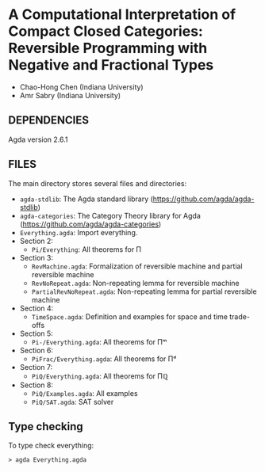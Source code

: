 # A Computational Interpretation of Compact Closed Categories: Reversible Programming with Negative and Fractional Types

* Chao-Hong Chen (Indiana University)
* Amr Sabry (Indiana University)

## DEPENDENCIES
Agda version 2.6.1

## FILES
The main directory stores several files and directories:
  * `agda-stdlib`: The Agda standard library (https://github.com/agda/agda-stdlib)
  * `agda-categories`: The Category Theory library for Agda (https://github.com/agda/agda-categories)
  * `Everything.agda`: Import everything.
  * Section 2:
    * `Pi/Everything`: All theorems for Π
  * Section 3:
    * `RevMachine.agda`: Formalization of reversible machine and partial reversible machine
    * `RevNoRepeat.agda`: Non-repeating lemma for reversible machine
    * `PartialRevNoRepeat.agda`: Non-repeating lemma for partial reversible machine
  * Section 4:
    * `TimeSpace.agda`: Definition and examples for space and time trade-offs
  * Section 5:
    * `Pi-/Everything.agda`: All theorems for Πᵐ
  * Section 6:
    * `PiFrac/Everything.agda`: All theorems for Πᵈ
  * Section 7:
    * `PiQ/Everything.agda`: All theorems for Πℚ
  * Section 8:
    * `PiQ/Examples.agda`: All examples
    * `PiQ/SAT.agda`: SAT solver
    
## Type checking
To type check everything:

    > agda Everything.agda
